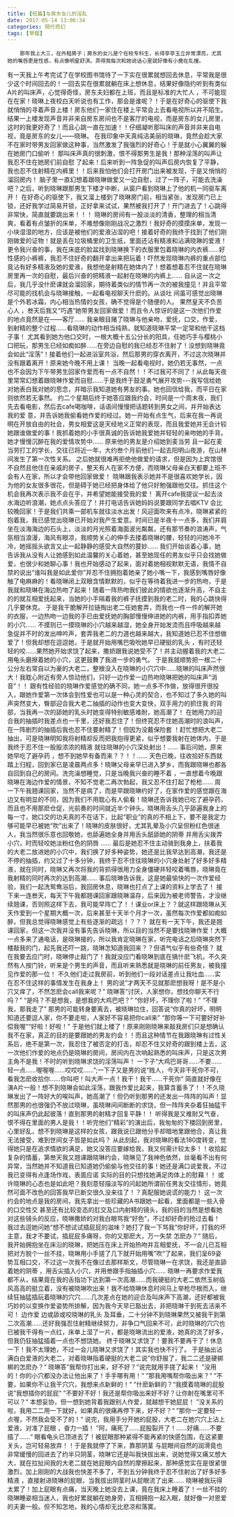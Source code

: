 ```yaml
---
title: [短篇]与房东女儿的淫乱
date: 2017-05-14 13:06:34
categories: 現代奇幻
tags: [草榴]
---
```

        那年我上大三，在外租房子；房东的女儿是个在校专科生，长得亭亭玉立非常漂亮，尤其她的嘴唇更是性感，有点像明星舒淇。弄得我每次和她说话心里就好像有小鹿在乱撞。
有一天我上午考完试了在学校图书馆待了一下实在很累就想回去休息，平常我是很少这个时间回去的！一回去实在很累就躺在床上想休息，结果好像隐约听到有类似A片的叫床声，心觉得奇怪，房东夫妇都在上班，而且是标准的大忙人 ，不可能现在在家！晓琳上夜校白天听说也有工作，那会是谁呢？！于是在好奇心的驱使下我就悄悄的寻着声音上楼！房东他们一家住在楼上平常会上去看电视所以并不陌生。结果一上楼发现声音并非来自房东房间也不是客厅的电视，而是房东的女儿房里，这时的我更好奇了！而且心跳一直在加速！！仔细凝听那叫床的声音并非来自电视，竟是房东的女儿——晓琳。
在我印象中天真纯洁美丽的晓琳，竟然会趁大家不在家时带男友回家做这种事，当然激发了我强烈的好奇心！于是就小心翼翼的躲在她房门口偷听！
那叫床声真的很刺激，恨不得那男生是我！那种淫荡的叫声让我忍不住在她房们前自慰 了起来！后来听到一阵急促的叫声后房内恢复了平静，我也忍不住射精在内裤里！！后来我怕他们会打开房门出来被发现，于是又悄悄的溜回房内！
脑子里一直幻想着跟晓琳做爱又一边自慰，过了一阵子，可能去洗澡吧？之后，听到晓琳跟那男生下楼才中断，从窗户看到晓琳上了他的机一同驱车离开！
在好奇心的驱使下，我又溜上楼到了晓琳房门前，相当紧张，发现房门已上锁，还好我学过简易开锁，正好拿来试试，果然被我打开了！开门进去了！心跳得非常快，简直就要跳出来！！！
晓琳的房间有一股淡淡的清香，整理的相当清爽，看着有点皱折的床单，不难想像刚刚战况之激烈！我好奇的摸摸床单，发现一小块湿湿的地方，应该是被他们的爱液沾湿的吧！接着好奇的我终于找到了他们刚刚做爱的证物！就是丢在垃圾桶里的卫生纸，里面还沾有精液和沾满晓琳的爱液！
更令我兴奋的事，我在床底的脸盆找到晓琳换下的衣服里包着晓琳的内衣裤……好性感的小裤裤，我忍不住好奇的翻开拿出来把玩着！吓然发现晓琳内裤的重点部位竟沾有好多精液及她的爱液，我想他是射精在她体内了！想着想着忍不住就在晓琳房里再一次的自慰，最后兴奋的把精液一起射在晓琳的内裤上……
自从这一次之后，我几乎没什麽课就会溜回家，期待着类似的情节再一次的被我撞见！并且平常尽可能的找机会与晓琳接触，一起看电视聊天什麽的。从谈吐 间虽可感觉出晓琳是个外若冰霜，内心相当热情的女孩，确不觉得是个随便的人。
果然皇天不负苦心人 ，叁天后我又“巧遇”她带男友回家做爱！而且令人惊讶的是这一次他们作爱的地点竟然是在——客厅……
我亲眼目赌了晓琳与他亲吻，爱抚，口交，作爱，到射精的整个过程……看晓琳的动作相当纯熟，就知道晓琳平常一定常和他干这档子事！
尤其看到她为他口交时，一根大概十五公分长的阳具，任她巧手与樱桃小口把玩，那男生已经如痴如醉……在旁边自慰的我已经忍不住射了！没想到晓琳竟会如此“淫荡”！接着他们一起进浴室共浴，然后那男的穿衣离开，不过这次晓琳并没有跟着离开！原来她今晚不用上课！
当晚一起看电视时，她仍若无事然，一点也不会因为下午带男生回家作爱而有一点不自然！！不过我可不同了！从此每天夜里常常幻想着跟晓琳作爱而自慰……于是我终于鼓足勇气展开攻势---我写信给她对她表白我对她的思念，并暗示我知道她有男友的事。她也回信给我，而平日在家则依然若无事然。
约二个星期后终于她答应跟我约会，时间是一个周末夜，我们先去看电影，然后去cafe喝咖啡，话语间慢慢把话题转到男女之间，并开始表达我的爱 意，并告诉她我偷看她作爱的经过。她一开始有点生气，后来在我一再说明在开放自由的社会，男女相爱这是天经地义正常的表现，而且我爱她并无会计较她跟谁做爱的事！我抓着她的小手很真诚的告诉她我爱她并轻轻的亲吻她的手背。她才慢慢沉醉在我的爱情攻势中……
原来他的男友是介绍她到麦当劳 且一起在麦当劳打工的学长，交往已将近一年，大约叁个月前他们一起去阳明山夜游，在山林间发生了第一次性关系。
之后她就很难再拒绝他做爱的请求，但是因为上宾馆很不自然且他住在亲戚的房子，整天有人在家不方便，而晓琳父母亲白天都要上班不会有人在家，所以才会带他回家做爱！
晓琳跟我表示她并不是很喜欢她学长，因为他的女友很多很花，但是碍于她已经把身体给了他只好勉强跟他交往。抓住这个机会我再次表示我不会在乎，并希望她能接受我的爱！
离开cafe我提议一起去淡水海边听浪潮，她点点头答应了！并打电话告诉她妈妈说要跟同学去唱KTV 会比较晚回家！于是我们共乘一部机车就往淡水出发！风迎面吹来有点冷，晓琳紧紧的抱着我，我已感觉出晓琳已开始对我产生爱意。时间已是半夜十一点多，我们并肩坐在淡海海边的石头上，淡淡的月光照着海面波光粼粼，还有那节奏的浪涛声，气氛相当浪漫，海风有眼凉，我顺势关心的伸手去搂着晓琳的腰，轻轻的问她冷不冷，她摇摇头欲言又止一起静静的感受大自然的蔓妙……
我们开始谈着心事，她告诉我从没有人让她感到如此温馨的关心着她，甚至她现任的男友似乎只会找她做爱，也很少和她聊心事！我也开始感动了起来，面对着她相视默默无语，我情不自禁的说出“谁叫我是如此爱你”并忍不住拥抱着她亲了她小嘴一下，我感到嘴唇好像触了电麻麻的！看晓琳闭上双眼含情默默的，似乎在等待着我进一步的热吻，于是我就和晓琳在海边热吻了起来！随着一阵热吻我们彼此的情欲也逐渐升高，不自主的的就互相爱抚起来，当她的小手隔着我的裤子抚摸到我的老二时，我的心跳快得几乎要休克。
于是我干脆解开拉链掏出老二任她套弄，而我也一件一件的解开她的衣服，一边热吻一边我的手已由爱抚她的胸部慢慢伸进她的内裤，用手指扣弄她的小穴……
不摸则已一摸晓琳的小穴越来越湿，她全身开始发烫而且呼吸越来越急促并不时的发出呻吟声，套弄我老二的力道也越来越大，我知道她已忍不住想做爱了！但我却想在逗逗她，于是就开始用嘴巴吸吮她早已硬挺的乳头 ，有时还轻轻的咬……果然她开始求饶了起来，撒娇跟我说她受不了！并主动握着我的大老二用龟头磨擦着她的小穴，这更鼓舞了我进一步的勇气。
于是我就顺势把一根二十公分左右常自以为豪的大老二，整根没入在晓琳的小穴穴中……晓琳的叫床声然很大！我耽心附近有旁人惊动他们，只好一边作爱一边热吻晓琳把她的叫床声“消音”！！
跟有性经验的晓琳作爱感觉的确不同，她一点多不作做，放得很开很投入，跟她作爱第一次体会到性爱也可以是一种心灵的契合，也不知过了多久她的叫声突然变大，臀部迎合我大老二抽插的动作也变大变快，双手用力的抓住我 的背部，当我再一次的舔她的乳头时她变得特别敏感难耐，她高潮了！
在她用力的迎合我的抽插时我差点也一千里，还好我忍住了！但终究忍不住她高潮时的浪叫声，在一阵剧烈的抽插后我也忍不住要射精了！但因为没戴保险套 ！赶忙想把大老二抽出，可是晓琳明知我将射精却反而把我抱得更紧，似乎想要我射在她体内，于是我终于忍不住一股股浓浓的精液 就往晓琳的小穴深处射出！……
事后问她，原来她早吃了避孕药 ，想不到她早有备而来？？！！……
天色已晚，往收拾好东西就踏上归程，回到家已是凌晨两点多！晓琳父母亲早已进入梦乡，而我跟晓琳也都各自回到自己的房间。洗完澡想睡觉，只是当晚我兴奋的睡不着 ，一直想着今晚跟晓琳在海边作爱的情景，不知不觉老二再次勃起，我又忍不住打起了枪枪……
周一下午我翘课回家，当然不是病了，而是早跟晓琳约好了，在家作爱的感觉跟在海边又有明显的不同，因为我们不用耽心有人偷看！晓琳还告诉我她已吃了避孕药，而且也不用那麽仓促，光前奏的时间就近半个钟头，晓琳用舌头几乎舔遍我身上的每一寸，她口交的功夫真的不在话下，比起“职业”的真的不相上下，要不是我定力够可能早已被她“吹”出来了！晓琳的皮肤很好，尤其乳晕及小穴呈但粉红色很迷人，我当然很乐意也回敬她，也舔遍她全身并用舌头舐舔她的阴蒂 并用舌尖拨弄小穴，时而轻咬她淡粉红色的阴唇 ……
最后是她忍不住主动骑到我身上，扶着我的大老二放进她的小穴中，我们换了好多种姿势，她还是比我早达到高潮，我还是不停的抽插，约又过了十多分钟，我终于忍不住往晓琳的小穴身处射了好多好多精液，就在同时，晓琳又再次将我的背抓得很用力全身僵硬并轻咬着嘴唇，晓琳竟在我射精的同时再次的达到高潮……
事后晓琳告诉我，这是她最愉快的一次作爱经验，我们一起洗鸳鸯浴后，我回房休息，晓琳也打点了上课的资料上学去了！
接下来一连叁天，每天下午我都翘课回家跟晓琳温存，后来因为被老师警告，才没继续翘课，否则照这样下去，我可能早阵亡了！！课业or床上？？就这样跟晓琳从天天作爱到一个星期大概一次，后来甚至十天半个月才一次，虽然每次作爱都如痴如醉，但我总觉得晓琳感觉上有些逐渐的疏远！？？？
就在有一天下午，我还是翘课回家，但这一次我并没有事先告诉晓琳，所以目的当然不是要找晓琳作爱！大概一点多来了通电话，是晓琳接的，所以我肯定晓琳在家，听完电话之后晓琳突然下楼敲我的门，起先我还吓一跳，晓琳怎知道我回来？？但语气似乎有些奇怪？
就在我要去应门时，晓琳停止敲门了！我就没应门看晓琳到底在搞什麽飞机，不久突然有人按门铃，听来是个男生的声音，而且听来熟悉就是晓琳的前任男友，被我撞见作爱的那一位！
不久他们走过我房前，听到他们一段对话差点让我吐血……实在忍不住这样的事情发生在我身上！
男的说“才两天不见就那麽想我呀！是不是小穴又痒了，不然怎麽会call我来呢？”
晓琳答“讨厌，人家想你，想找你聊天不行吗？”
“是吗？不是想我，是想我的大鸡巴吧？”
“你好坏，不理你了啦！”
“不理我，那我走了”
那男的可能转身要离去，被晓琳拉住，回答说“你真的好坏，明明知道还要逗人家，你不要走啦，人家好不容易把你call来”
“那你等一下可要好好补偿我喔”“好啦！好啦！”
于是他们就上楼了！原来刚刚晓琳来敲我房们只是想确认我不在家，真正的目的是要跟她的男友约会！！而且这种情节在我跟晓琳有过性关系后，绝不是第一次，我忍住了被否定的打击，却忍不住又好奇的跟到楼上去，这一次他们作爱的地点仍是晓琳的房间，房间内在次响起熟悉的叫床声，只是这次男主角不是我！不时的听到晓琳求饶的淫荡叫声！
一下子“大鸡巴哥哥……不要……轻一点……喔喔喔……哎哎哎……”;一下子又是男的说“贱人，今天非干死你不可，看我怎麽收拾你……你叫吧！叫大声一点！我干！我干……干死你”
简直就好像在演A片一般！想不到晓琳会如此淫荡，跟我作爱比起来，我算含蓄多了！！不久晓琳发出了一阵好大的唉叫声，她高潮了！但仍听到那男的还发出一阵阵的叫声！显然那男的也很强仍不放过晓琳，虽晓琳间间断断的求饶，但一阵阵夹杂着狂抽猛干的叫床声仍此起彼落！直到那男的射精才回复平静！！
听得我是又难耐又气奋，恨不得在里面的男人是我！！听完他们“精彩”的演出后，我匆匆的下楼回到房里，心里好乱，想不到晓琳是这样的女孩，跟我说已跟他分手却暗地里跟他合，真让我无法接受，难到世间女子皆是如此吗？
从此刻起，我对晓琳的看法180度转变，觉得她只是在追求情欲的满足，她又没答应要嫁给我，我又何需计较太多！！收拾起复杂的情蓄，第叁天我又翘课跟晓琳约会，晓琳见了我神色依然，丝毫看不出有何异常，当然她并不知道我已知道她仍偷偷与他交往的事！她还是满口说爱我，不过我已变得有点逢场作戏，表面应诺 实际的目的只想找她满足肉体上的慰藉！！
或许晓琳的心态也是如此吧？我刻意轻描淡写的问起她所谓前任男友交往情形，她竟然可面不改色的回答我早已断交很久没来往了！？真配服她说谎的能力！
这一次约会的地点是我的房间，我先拿出一些珍藏的A书跟她一起看，里面都是一些入骨的口交性交 甚至还有比较变态的肛交及口内射精的镜头，我的目的当然是想看她对这些镜头的反应，晓琳撒娇的对我白眼骂我“好色”，不过却好奇的抢过去看！
我过去逗她问她“想不想试试插屁屁的滋味？她打了我一下骂我”你好坏，打我的坏主意，我才不要试，插屁屁多痛呀，你的又那麽大，万一失禁 怎麽办？“
随后，我开始拥抱坐在床沿的晓琳，把她压在床上开始热吻并互相爱抚，不一会儿已互相把对方脱个一丝不挂，晓琳用小手搓了几下就开始用嘴”吹“了起来，我们呈69姿势互相口交，不过这一次我不在像过去那样斯文，尽管晓琳一在求饶，我还是直舔着她的阴蒂 ，用舌尖插入小穴，并用叁跟手指抽插小穴……
晓琳一再要求作爱我都不从，结果竟在我的舌指功下达到第一次高潮……而我硬挺的大老二依然玉树临风高高的挺立着，没有被晓琳吹出来！我不给晓琳休息时间马上举枪尽根而入，继续狂抽猛插玩着晓琳的穴穴……几次差点在她的迎合及叫床声下高潮，还好都被我巧妙的以变换作爱姿势所排解，因为我今天早已豁出去，非把晓琳干到死去活来不可！
边作爱 边或舔或咬晓琳的乳头 及耳垂，二十分钟不到晓琳果然又被我干到第二次高潮……还好我强忍住射精继续努力，非争口气回来不可，此时晓琳的穴穴也已被我干得有一点红，床单上湿了一片，都是晓琳流出的爱液，她真的流了好多，但我仍狂抽猛插着一点也不想饶她。
终于晓琳又求饶了！要我不要再干了！休息一下！我不太理她，不过一会儿晓琳又求饶了！其实我也快不行了。
于是抽出沾满白白爱液的大老二，对着晓琳指着硬挺的大老二说”你舒服了，我二二还是硬梆梆的怎麽办？“
晓琳答“我帮你打出来，好不好？“说完就用手搓了起来！
”没用的！你的小穴都没办法让他出来了！手手哪有用！“
”那我用嘴帮你吸出来？“
”不要，如果你不让我干穴穴，我想来点新鲜的！“
”什麽新鲜的？“我摸着晓琳的屁股 说”我想插你的屁屁“
”不要好不好！我还是帮你吸出来好不好？让你射在嘴里可不可以？“
本想妥协，但一想到她背着我跟别人作爱，就越想干她屁屁！
”没关系的啦，我用二二用一下就好，如果真的很痛再停下来，好不好？“
”那你一定要轻一点喔，不然我会受不了的！“
说完，我用手分开她的屁股，大老二在她穴穴上沾上爱液，对准了屁眼 ，奋力一插！
”阿，痛死了……屁股裂开了！……好痛……不要插了……“
眼看龟头已顶进去了！被屁眼那种紧得不能再紧的快感包围，在这紧要关头，岂可轻易放弃！！于是我就停了下来，靠那阴茎 与屁眼间自然的润滑竟也非常缓慢的回进去了约半只阴茎，晓琳它还是叫我快拔出来，说她觉得又痛又想大大，就在拉扯间我的大老二就在她屁眼内自然的摩擦起来，那种感觉实在是很紧很激烈，加上刚刚的大战我也快差不多了，不到五分钟我终于忍不住射出了好多好多精液 ，直接射进晓琳的屁眼，当我拔出阴茎时从屁眼流了出来……
晓琳被我玩得太累了！加上屁眼有点痛，当天晚上她没去上课，竟在我床上睡着了！一丝不挂的晓琳睡姿相当迷人，我也好累就躺在她身旁，互相拥抱一起入眠，就好像一对恩爱的夫妻一般。但不知怎地，我的心情却无比悲凉和落寞。